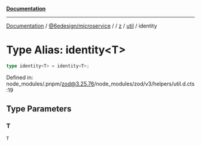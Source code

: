 [**Documentation**](../../../../../../../README.md)

***

[Documentation](../../../../../../../README.md) / [@6edesign/microservice](../../../../../README.md) / [](../../../../../README.md) / [z](../../../README.md) / [util](../README.md) / identity

# Type Alias: identity&lt;T&gt;

```ts
type identity<T> = identity<T>;
```

Defined in: node\_modules/.pnpm/zod@3.25.76/node\_modules/zod/v3/helpers/util.d.cts:19

## Type Parameters

### T

`T`

